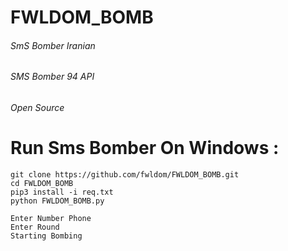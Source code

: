 # FWLDOM_BOMB
###### SmS Bomber Iranian 
###### SMS Bomber 94 API
###### Open Source
# Run Sms Bomber On Windows :
```
git clone https://github.com/fwldom/FWLDOM_BOMB.git
cd FWLDOM_BOMB
pip3 install -i req.txt
python FWLDOM_BOMB.py
```
```
Enter Number Phone 
Enter Round
Starting Bombing
```

